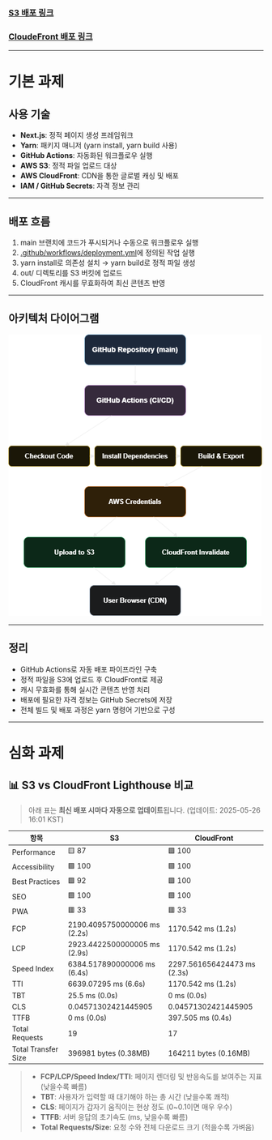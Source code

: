 ### [S3 배포 링크](http://soominss-buket.s3-website.ap-northeast-2.amazonaws.com/)

### [CloudeFront 배포 링크](https://d3jxcj7xvwc1i5.cloudfront.net)

---

# 기본 과제

## 사용 기술

- **Next.js**: 정적 페이지 생성 프레임워크
- **Yarn**: 패키지 매니저 (yarn install, yarn build 사용)
- **GitHub Actions**: 자동화된 워크플로우 실행
- **AWS S3**: 정적 파일 업로드 대상
- **AWS CloudFront**: CDN을 통한 글로벌 캐싱 및 배포
- **IAM / GitHub Secrets**: 자격 정보 관리

---

## 배포 흐름

1. main 브랜치에 코드가 푸시되거나 수동으로 워크플로우 실행
2. [.github/workflows/deployment.yml](./.github/workflows/deployment.yml)에 정의된 작업 실행
3. yarn install로 의존성 설치 → yarn build로 정적 파일 생성
4. out/ 디렉토리를 S3 버킷에 업로드
5. CloudFront 캐시를 무효화하여 최신 콘텐츠 반영

---

## 아키텍처 다이어그램

![배포 파이프라인 도식](./assets/deploy_pipeline.png)

---

## 정리

- GitHub Actions로 자동 배포 파이프라인 구축
- 정적 파일을 S3에 업로드 후 CloudFront로 제공
- 캐시 무효화를 통해 실시간 콘텐츠 반영 처리
- 배포에 필요한 자격 정보는 GitHub Secrets에 저장
- 전체 빌드 및 배포 과정은 yarn 명령어 기반으로 구성

---

# 심화 과제

<!-- 측정표 -->

## 📊 S3 vs CloudFront Lighthouse 비교

> 아래 표는 **최신 배포 시마다 자동으로 업데이트**됩니다.
> (업데이트: 2025-05-26 16:01 KST)

| 항목                | S3                           | CloudFront                  |
| ------------------- | ---------------------------- | --------------------------- |
| Performance         | 🟨 87                        | 🟩 100                      |
| Accessibility       | 🟩 100                       | 🟩 100                      |
| Best Practices      | 🟩 92                        | 🟩 100                      |
| SEO                 | 🟩 100                       | 🟩 100                      |
| PWA                 | 🟥 33                        | 🟥 33                       |
| FCP                 | 2190.4095750000006 ms (2.2s) | 1170.542 ms (1.2s)          |
| LCP                 | 2923.4422500000005 ms (2.9s) | 1170.542 ms (1.2s)          |
| Speed Index         | 6384.517890000006 ms (6.4s)  | 2297.561656424473 ms (2.3s) |
| TTI                 | 6639.07295 ms (6.6s)         | 1170.542 ms (1.2s)          |
| TBT                 | 25.5 ms (0.0s)               | 0 ms (0.0s)                 |
| CLS                 | 0.04571302421445905          | 0.04571302421445905         |
| TTFB                | 0 ms (0.0s)                  | 397.505 ms (0.4s)           |
| Total Requests      | 19                           | 17                          |
| Total Transfer Size | 396981 bytes (0.38MB)        | 164211 bytes (0.16MB)       |

<!-- end -->

> - **FCP/LCP/Speed Index/TTI**: 페이지 렌더링 및 반응속도를 보여주는 지표 (낮을수록 빠름)
> - **TBT**: 사용자가 입력할 때 대기해야 하는 총 시간 (낮을수록 쾌적)
> - **CLS**: 페이지가 갑자기 움직이는 현상 정도 (0~0.1이면 매우 우수)
> - **TTFB**: 서버 응답의 초기속도 (ms, 낮을수록 빠름)
> - **Total Requests/Size**: 요청 수와 전체 다운로드 크기 (적을수록 가벼움)
